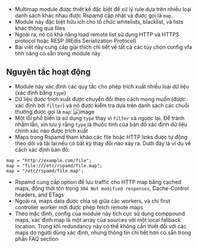 - Multimap module được thiết kế đặc biệt để xử lý rule dựa trên nhiều loại danh sách khác nhau được Rspamd cập nhật và được gọi là `map`.
- Module này đặc biệt hữu ích cho tổ chức whitelists, blacklist, và lists khác thông qua files
- Ngoài ra, nó có khả năng load remote list sử dụng HTTP và HTTPS protocol hoặc RESP (REdis Serialization Protocol)
- Bài viết này cung cấp giải thích chi tiết về tất cả các tùy chọn config vfa tính năng có sẵn trong module này
## Nguyên tắc hoạt động
- Module này xác định các quy tắc cho phép trích xuất nhiều loại dữ liệu (xác định bằng `type`)
- Dữ liệu được trích xuất được chuyển đổi theo cách mong muốn (được xác định bởi `filter`) và nó được kiểm tra dựa trên danh sách các chuỗi thường được gọi là `map`:
![image](https://github.com/DinhHa1011/Rspamd/assets/119484840/047e3743-f316-4f0c-ab77-c14398ebd730)
- Một lỗi phổ biến là sử dụng `type` thay vì `filter` và ngược lại. Để tránh nhầm lẫn, xin lưu ý rằng `type` là thuộc tính của bản đồ xác định dữ liệu chính xác nào được trích xuất
- Maps trong Rspamd tham khảo các file hoặc HTTP links được tự động theo dõi và tải lại nếu có bất kỳ thay đổi nào xảy ra. Dưới đây là ví dụ về cách xác định bản đồ:
```
map = "http://example.com/file";
map = "file:///etc/rspamd/file.map";
map = "/etc/rspamd/file.map";
```
- Rspamd cung cấp option để lưu traffic cho HTTP map bằng cached maps, đồng thời tôn trọng `304 Not modified responses`, Cache-Control headers, and ETags
- Ngoài ra, maps data được chia sẻ giữa các workers, và chỉ first controller worker mới được phép fetch remote maps
- Theo mặc định, config của module này tích cực sử dụng comppound maps, xác định map là một array của sources với một local fallback location. Trong khi redundancy này có thể không cần thiết đối với các maps do người dùng xác định, nhưng thông tin chi tiết hơn có sẵn trong phần FAQ section
